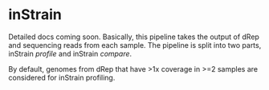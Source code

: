 # inStrain 

Detailed docs coming soon. Basically, this pipeline takes the output of dRep and sequencing reads from each sample. The pipeline is split into two parts, inStrain _profile_ and inStrain _compare_. 

By default, genomes from dRep that have >1x coverage in >=2 samples are considered for inStrain profiling. 